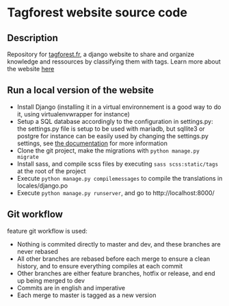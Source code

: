 # Tagforest website source code

## Description

Repository for [tagforest.fr](https://tagforest.fr), a django website to share and organize knowledge 
and ressources by classifying them with tags. Learn more about the website [here](https://tagforest.fr/about/)

## Run a local version of the website

- Install Django (installing it in a virtual environnement is a good way to do it, using virtualenvwrapper for instance)
- Setup a SQL database accordingly to the configuration in settings.py: the settings.py file is setup to be used with mariadb, but sqllite3 or postgre for instance can be easily used by changing the settings.py settings, see [the documentation](https://docs.djangoproject.com/en/3.0/ref/databases/) for more information
- Clone the git project, make the migrations with `python manage.py migrate`
- Install sass, and compile scss files by executing `sass scss:static/tags` at the root of the project
- Execute `python manage.py compilemessages` to compile the translations in locales/django.po
- Execute `python manage.py runserver`, and go to http://localhost:8000/

## Git workflow

feature git workflow is used:

- Nothing is commited directly to master and dev, and these branches are never rebased
- All other branches are rebased before each merge to ensure a clean history, and to ensure
everything compiles at each commit
- Other branches are either feature branches, hotfix or release, and end up being merged to dev
- Commits are in english and imperative
- Each merge to master is tagged as a new version
